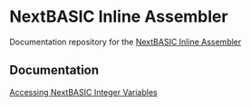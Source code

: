 # NextBASIC Inline Assembler 
Documentation repository for the [NextBASIC Inline Assembler](https://taylorza.itch.io/nextbasic-inline-assembler)

## Documentation
[Accessing NextBASIC Integer Variables](https://taylorza.itch.io/nextbasic-inline-assembler/Documentation/NextBASIC-IntegerVariables.md)